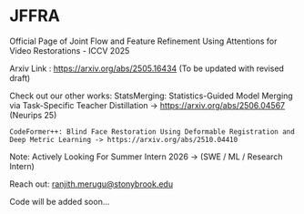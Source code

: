 # JFFRA
Official Page of Joint Flow and Feature Refinement Using Attentions for Video Restorations - ICCV 2025


Arxiv Link : https://arxiv.org/abs/2505.16434  (To be updated with revised draft)

Check out our other works:
    StatsMerging: Statistics-Guided Model Merging via Task-Specific Teacher Distillation -> https://arxiv.org/abs/2506.04567 (Neurips 25)

    CodeFormer++: Blind Face Restoration Using Deformable Registration and Deep Metric Learning -> https://arxiv.org/abs/2510.04410

Note:
Actively Looking For Summer Intern 2026 -> (SWE / ML / Research Intern)

Reach out:
    ranjith.merugu@stonybrook.edu

Code will be added soon...